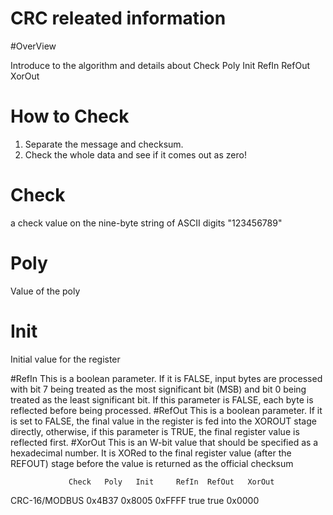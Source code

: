 # CRC releated information

#OverView

Introduce to the algorithm and  details about Check Poly Init RefIn RefOut XorOut

# How to Check 

1. Separate the message and checksum.
2. Check the whole data and see if it comes out as zero!

# Check
 a check value on the nine-byte string of ASCII digits "123456789"
# Poly
Value of the poly
# Init
Initial value for the register

#RefIn
This is a boolean parameter. If it is FALSE, input bytes are
   processed with bit 7 being treated as the most significant bit
   (MSB) and bit 0 being treated as the least significant bit. If this
   parameter is FALSE, each byte is reflected before being processed.
#RefOut
This is a boolean parameter. If it is set to FALSE, the
   final value in the register is fed into the XOROUT stage directly,
   otherwise, if this parameter is TRUE, the final register value is
   reflected first.
#XorOut
This is an W-bit value that should be specified as a
   hexadecimal number. It is XORed to the final register value (after
   the REFOUT) stage before the value is returned as the official
   checksum







                 Check   Poly   Init     RefIn  RefOut   XorOut
CRC-16/MODBUS 	0x4B37 	0x8005 	0xFFFF 	true 	true 	0x0000